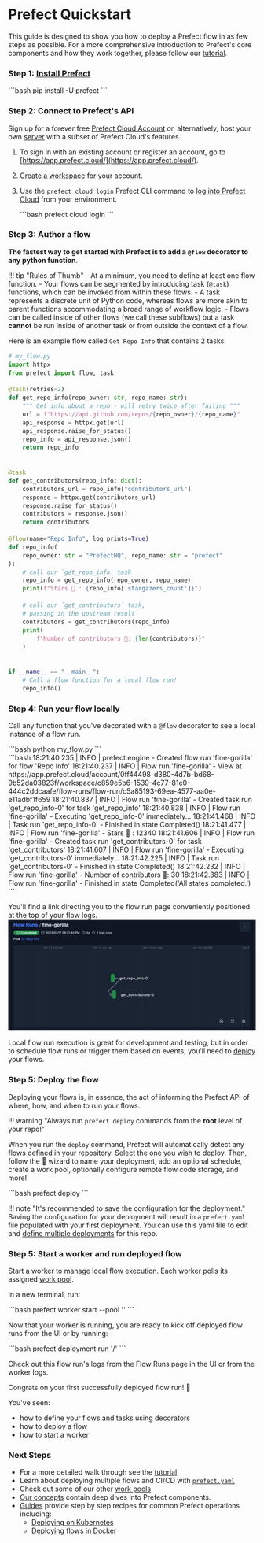 # Prefect Quickstart

This guide is designed to show you how to deploy a Prefect flow in as few steps as possible. For a more comprehensive introduction to Prefect's core components and how they work together, please follow our [tutorial](/tutorial/index/).

### Step 1: [Install Prefect](/getting-started/installation/)

<div class="terminal">
```bash
pip install -U prefect
```
</div>


### Step 2: Connect to Prefect's API

Sign up for a forever free [Prefect Cloud Account](/cloud/) or, alternatively, host your own [server](/host/) with a subset of Prefect Cloud's features.

1. To sign in with an existing account or register an account, go to [https://app.prefect.cloud/](https://app.prefect.cloud/).
2. [Create a workspace](#create-a-workspace) for your account.
3. Use the `prefect cloud login` Prefect CLI command to [log into Prefect Cloud](/cloud/users/api-keys) from your environment.

    <div class="terminal">
    ```bash
    prefect cloud login
    ```
    </div>

### Step 3: Author a flow
**The fastest way to get started with Prefect is to add a `@flow` decorator to any python function**.

!!! tip "Rules of Thumb"
    - At a minimum, you need to define at least one flow function.
    - Your flows can be segmented by introducing task (`@task`) functions, which can be invoked from within these flows.
    - A task represents a discrete unit of Python code, whereas flows are more akin to parent functions accommodating a broad range of workflow logic.
    - Flows can be called inside of other flows (we call these subflows) but a task **cannot** be run inside of another task or from outside the context of a flow.

Here is an example flow called `Get Repo Info` that contains 2 tasks:
```python
# my_flow.py
import httpx
from prefect import flow, task

@task(retries=2)
def get_repo_info(repo_owner: str, repo_name: str):
    """ Get info about a repo - will retry twice after failing """
    url = f"https://api.github.com/repos/{repo_owner}/{repo_name}"
    api_response = httpx.get(url)
    api_response.raise_for_status()
    repo_info = api_response.json()
    return repo_info


@task
def get_contributors(repo_info: dict):
    contributors_url = repo_info["contributors_url"]
    response = httpx.get(contributors_url)
    response.raise_for_status()
    contributors = response.json()
    return contributors

@flow(name="Repo Info", log_prints=True)  
def repo_info(
    repo_owner: str = "PrefectHQ", repo_name: str = "prefect"
):
    # call our `get_repo_info` task
    repo_info = get_repo_info(repo_owner, repo_name)
    print(f"Stars 🌠 : {repo_info['stargazers_count']}")

    # call our `get_contributors` task, 
    # passing in the upstream result
    contributors = get_contributors(repo_info)
    print(
        f"Number of contributors 👷: {len(contributors)}"
    )


if __name__ == "__main__":
    # Call a flow function for a local flow run!
    repo_info()
```

### Step 4: Run your flow locally
Call any function that you've decorated with a `@flow` decorator to see a local instance of a flow run.

<div class="terminal">
```bash
python my_flow.py
```
</div> 

<div class="terminal">
```bash
18:21:40.235 | INFO    | prefect.engine - Created flow run 'fine-gorilla' for flow 'Repo Info'
18:21:40.237 | INFO    | Flow run 'fine-gorilla' - View at https://app.prefect.cloud/account/0ff44498-d380-4d7b-bd68-9b52da03823f/workspace/c859e5b6-1539-4c77-81e0-444c2ddcaafe/flow-runs/flow-run/c5a85193-69ea-4577-aa0e-e11adbf1f659
18:21:40.837 | INFO    | Flow run 'fine-gorilla' - Created task run 'get_repo_info-0' for task 'get_repo_info'
18:21:40.838 | INFO    | Flow run 'fine-gorilla' - Executing 'get_repo_info-0' immediately...
18:21:41.468 | INFO    | Task run 'get_repo_info-0' - Finished in state Completed()
18:21:41.477 | INFO    | Flow run 'fine-gorilla' - Stars 🌠 : 12340
18:21:41.606 | INFO    | Flow run 'fine-gorilla' - Created task run 'get_contributors-0' for task 'get_contributors'
18:21:41.607 | INFO    | Flow run 'fine-gorilla' - Executing 'get_contributors-0' immediately...
18:21:42.225 | INFO    | Task run 'get_contributors-0' - Finished in state Completed()
18:21:42.232 | INFO    | Flow run 'fine-gorilla' - Number of contributors 👷: 30
18:21:42.383 | INFO    | Flow run 'fine-gorilla' - Finished in state Completed('All states completed.')
```
</div>


You'll find a link directing you to the flow run page conveniently positioned at the top of your flow logs.
![Alt text](flow-run-diagram.jpg)

Local flow run execution is great for development and testing, but in order to schedule flow runs or trigger them based on events, you’ll need to [deploy](/tutorial/deployments/) your flows.


### Step 5: Deploy the flow

Deploying your flows is, in essence, the act of informing the Prefect API of where, how, and when to run your flows.

!!! warning "Always run `prefect deploy` commands from the **root** level of your repo!"

When you run the `deploy` command, Prefect will automatically detect any flows defined in your repository. Select the one you wish to deploy. Then, follow the 🧙 wizard to name your deployment, add an optional schedule, create a work pool, optionally configure remote flow code storage, and more!

<div class="terminal">
```bash
prefect deploy
```
</div>

!!! note "It's recommended to save the configuration for the deployment."
    Saving the configuration for your deployment will result in a `prefect.yaml` file populated with your first deployment. You can use this yaml file to edit and [define multiple deployments](/concepts/deployments-ux/) for this repo.


### Step 5: Start a worker and run deployed flow

Start a worker to manage local flow execution. Each worker polls its assigned [work pool](/tutorial/deployments/#why-work-pools-and-workers).

In a new terminal, run:
<div class="terminal">
```bash
prefect worker start --pool '<work-pool-name>'
```
</div>

Now that your worker is running, you are ready to kick off deployed flow runs from the UI or by running:

<div class="terminal">
```bash
prefect deployment run '<flow-name>/<deployment-name>'
```
</div>

Check out this flow run's logs from the Flow Runs page in the UI or from the worker logs.

Congrats on your first successfully deployed flow run! 🎉

You've seen:

- how to define your flows and tasks using decorators
- how to deploy a flow
- how to start a worker

### Next Steps

- For a more detailed walk through see the [tutorial](/tutorial/index/). 
- Learn about deploying multiple flows and CI/CD with [`prefect.yaml`](/concepts/projects/#the-prefect-yaml-file)
- Check out some of our other [work pools](/concepts/work-pools/)
- [Our concepts](/concepts/) contain deep dives into Prefect components.
- [Guides](/guides/) provide step by step recipes for common Prefect operations including:
    - [Deploying on Kubernetes](/guides/deployment/helm-worker/)
    - [Deploying flows in Docker](/guides/deployment/docker/)